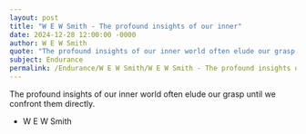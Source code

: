```yaml
---
layout: post
title: "W E W Smith - The profound insights of our inner"
date: 2024-12-28 12:00:00 -0000
author: W E W Smith
quote: "The profound insights of our inner world often elude our grasp until we confront them directly."
subject: Endurance
permalink: /Endurance/W E W Smith/W E W Smith - The profound insights of our inner
---
```


The profound insights of our inner world often elude our grasp until we confront them directly.

- W E W Smith
